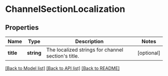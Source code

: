 # ChannelSectionLocalization

## Properties
Name | Type | Description | Notes
------------ | ------------- | ------------- | -------------
**title** | **string** | The localized strings for channel section&#39;s title. | [optional] 

[[Back to Model list]](../README.md#documentation-for-models) [[Back to API list]](../README.md#documentation-for-api-endpoints) [[Back to README]](../README.md)


